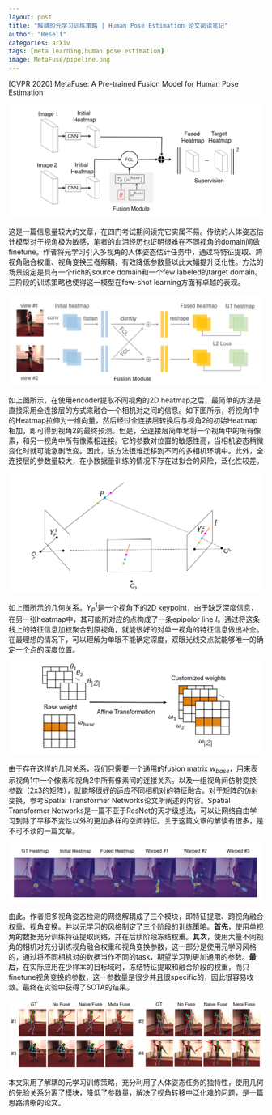 ```yaml
---
layout: post
title: "解耦的元学习训练策略 | Human Pose Estimation 论文阅读笔记"
author: "Reself"
categories: arXiv
tags: [meta learning,human pose estimation]
image: MetaFuse/pipeline.png
---
```



[CVPR 2020] MetaFuse: A Pre-trained Fusion Model for Human Pose Estimation

![](../assets/img/MetaFuse/pipeline.png)

这是一篇信息量较大的文章，在四门考试期间读完它实属不易。传统的人体姿态估计模型对于视角极为敏感，笔者的血泪经历也证明很难在不同视角的domain间做finetune。作者将元学习引入多视角的人体姿态估计任务中，通过将特征提取、跨视角融合权重、视角变换三者解耦，有效降低参数量以此大幅提升泛化性。方法的场景设定是具有一个rich的source domain和一个few labeled的target domain。三阶段的训练策略也使得这一模型在few-shot learning方面有卓越的表现。

![](../assets/img/MetaFuse/naive.png)

如上图所示，在使用encoder提取不同视角的2D heatmap之后，最简单的方法是直接采用全连接层的方式来融合一个相机对之间的信息。如下图所示，将视角1中的Heatmap拉伸为一维向量，然后经过全连接层转换后与视角2的初始Heatmap相加，即可得到视角2的最终预测。但是，全连接层简单地将一个视角中的所有像素，和另一视角中所有像素相连接。它的参数对位置的敏感性高，当相机姿态稍微变化时就可能急剧改变。因此，该方法很难迁移到不同的多相机环境中。此外，全连接层的参数量较大，在小数据量训练的情况下存在过拟合的风险，泛化性较差。

![](../assets/img/MetaFuse/w.png)

如上图所示的几何关系。$Y_P^1$是一个视角下的2D keypoint，由于缺乏深度信息，在另一张heatmap中，其可能所对应的点构成了一条epipolor line $I$。通过将这条线上的特征信息加权聚合到原视角，就能很好的对单一视角的特征信息做出补全。在最理想的情况下，可以理解为单眼不能确定深度，双眼光线交点就能够唯一的确定一个点的深度位置。

![](../assets/img/MetaFuse/T.png)

由于存在这样的几何关系，我们只需要一个通用的fusion matrix $w_{base}$，用来表示视角1中一个像素和视角2中所有像素间的连接关系。以及一组视角间仿射变换参数（2x3的矩阵），就能够很好的适应不同相机对的特征融合。对于矩阵的仿射变换，参考Spatial Transformer Networks论文所阐述的内容。Spatial Transformer Networks是一篇不亚于ResNet的天才级想法，可以让网络自由学习到除了平移不变性以外的更加多样的空间特征。关于这篇文章的解读有很多，是不可不读的一篇文章。

![](../assets/img/MetaFuse/fusion.png)

由此，作者把多视角姿态检测的网络解耦成了三个模块，即特征提取、跨视角融合权重、视角变换。并以元学习的风格制定了三个阶段的训练策略。**首先**，使用单视角的数据充分训练特征提取网络，并在后续阶段冻结权重。**其次**，使用大量不同视角的相机对充分训练视角融合权重和视角变换参数，这一部分是使用元学习风格的，通过将不同相机对的数据当作不同的task，期望学习到更加通用的参数。**最后**，在实际应用在少样本的目标域时，冻结特征提取和融合阶段的权重，而只finetune视角变换的参数，这一参数量是很少并且很specific的，因此很容易收敛。最终在实验中获得了SOTA的结果。

![](../assets/img/MetaFuse/result.png)

本文采用了解耦的元学习训练策略，充分利用了人体姿态任务的独特性，使用几何的先验关系分离了模块，降低了参数量，解决了视角转移中泛化难的问题，是一篇思路清晰的论文。